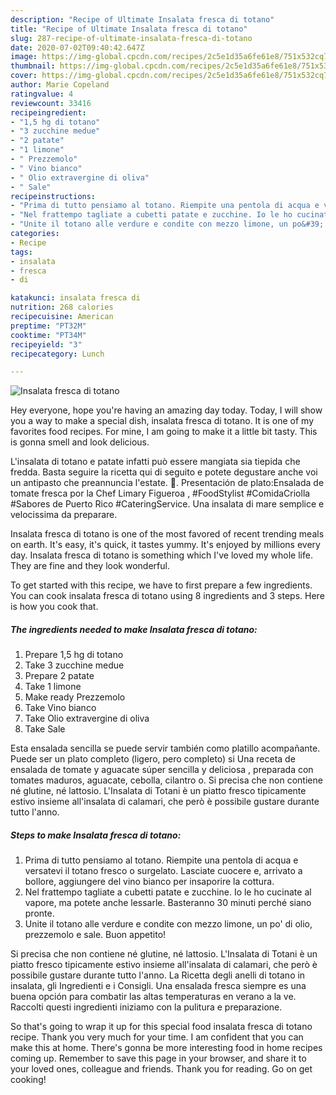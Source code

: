 ```yaml
---
description: "Recipe of Ultimate Insalata fresca di totano"
title: "Recipe of Ultimate Insalata fresca di totano"
slug: 287-recipe-of-ultimate-insalata-fresca-di-totano
date: 2020-07-02T09:40:42.647Z
image: https://img-global.cpcdn.com/recipes/2c5e1d35a6fe61e8/751x532cq70/insalata-fresca-di-totano-recipe-main-photo.jpg
thumbnail: https://img-global.cpcdn.com/recipes/2c5e1d35a6fe61e8/751x532cq70/insalata-fresca-di-totano-recipe-main-photo.jpg
cover: https://img-global.cpcdn.com/recipes/2c5e1d35a6fe61e8/751x532cq70/insalata-fresca-di-totano-recipe-main-photo.jpg
author: Marie Copeland
ratingvalue: 4
reviewcount: 33416
recipeingredient:
- "1,5 hg di totano"
- "3 zucchine medue"
- "2 patate"
- "1 limone"
- " Prezzemolo"
- " Vino bianco"
- " Olio extravergine di oliva"
- " Sale"
recipeinstructions:
- "Prima di tutto pensiamo al totano. Riempite una pentola di acqua e versatevi il totano fresco o surgelato. Lasciate cuocere e, arrivato a bollore, aggiungere del vino bianco per insaporire la cottura."
- "Nel frattempo tagliate a cubetti patate e zucchine. Io le ho cucinate al vapore, ma potete anche lessarle. Basteranno 30 minuti perché siano pronte."
- "Unite il totano alle verdure e condite con mezzo limone, un po&#39; di olio, prezzemolo e sale. Buon appetito!"
categories:
- Recipe
tags:
- insalata
- fresca
- di

katakunci: insalata fresca di 
nutrition: 268 calories
recipecuisine: American
preptime: "PT32M"
cooktime: "PT34M"
recipeyield: "3"
recipecategory: Lunch

---
```



![Insalata fresca di totano](https://img-global.cpcdn.com/recipes/2c5e1d35a6fe61e8/751x532cq70/insalata-fresca-di-totano-recipe-main-photo.jpg)

Hey everyone, hope you're having an amazing day today. Today, I will show you a way to make a special dish, insalata fresca di totano. It is one of my favorites food recipes. For mine, I am going to make it a little bit tasty. This is gonna smell and look delicious.

L&#39;insalata di totano e patate infatti può essere mangiata sia tiepida che fredda. Basta seguire la ricetta qui di seguito e potete degustare anche voi un antipasto che preannuncia l&#39;estate. 🙂. Presentación de plato:Ensalada de tomate fresca por la Chef Limary Figueroa , #FoodStylist #ComidaCriolla #Sabores de Puerto Rico #CateringService. Una insalata di mare semplice e velocissima da preparare.

Insalata fresca di totano is one of the most favored of recent trending meals on earth. It's easy, it's quick, it tastes yummy. It's enjoyed by millions every day. Insalata fresca di totano is something which I've loved my whole life. They are fine and they look wonderful.


To get started with this recipe, we have to first prepare a few ingredients. You can cook insalata fresca di totano using 8 ingredients and 3 steps. Here is how you cook that.

<!--inarticleads1-->

##### The ingredients needed to make Insalata fresca di totano:

1. Prepare 1,5 hg di totano
1. Take 3 zucchine medue
1. Prepare 2 patate
1. Take 1 limone
1. Make ready  Prezzemolo
1. Take  Vino bianco
1. Take  Olio extravergine di oliva
1. Take  Sale


Esta ensalada sencilla se puede servir también como platillo acompañante. Puede ser un plato completo (ligero, pero completo) si Una receta de ensalada de tomate y aguacate súper sencilla y deliciosa , preparada con tomates maduros, aguacate, cebolla, cilantro o. Si precisa che non contiene né glutine, né lattosio. L&#39;Insalata di Totani è un piatto fresco tipicamente estivo insieme all&#39;insalata di calamari, che però è possibile gustare durante tutto l&#39;anno. 

<!--inarticleads2-->

##### Steps to make Insalata fresca di totano:

1. Prima di tutto pensiamo al totano. Riempite una pentola di acqua e versatevi il totano fresco o surgelato. Lasciate cuocere e, arrivato a bollore, aggiungere del vino bianco per insaporire la cottura.
1. Nel frattempo tagliate a cubetti patate e zucchine. Io le ho cucinate al vapore, ma potete anche lessarle. Basteranno 30 minuti perché siano pronte.
1. Unite il totano alle verdure e condite con mezzo limone, un po&#39; di olio, prezzemolo e sale. Buon appetito!


Si precisa che non contiene né glutine, né lattosio. L&#39;Insalata di Totani è un piatto fresco tipicamente estivo insieme all&#39;insalata di calamari, che però è possibile gustare durante tutto l&#39;anno. La Ricetta degli anelli di totano in insalata, gli Ingredienti e i Consigli. Una ensalada fresca siempre es una buena opción para combatir las altas temperaturas en verano a la ve. Raccolti questi ingredienti iniziamo con la pulitura e preparazione. 

So that's going to wrap it up for this special food insalata fresca di totano recipe. Thank you very much for your time. I am confident that you can make this at home. There's gonna be more interesting food in home recipes coming up. Remember to save this page in your browser, and share it to your loved ones, colleague and friends. Thank you for reading. Go on get cooking!
